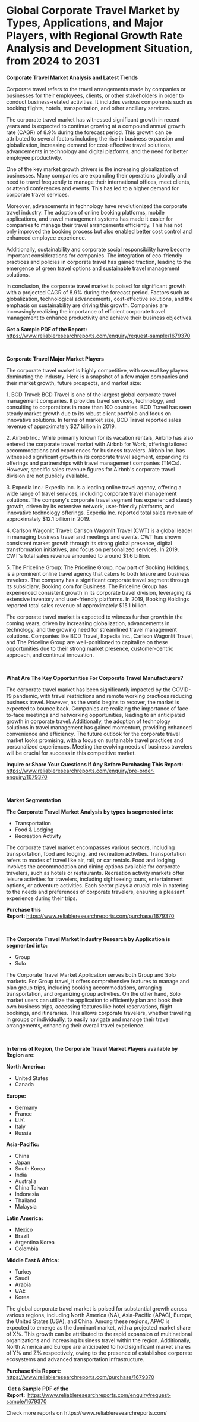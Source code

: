 <p><h1>Global Corporate Travel Market by Types, Applications, and Major Players, with Regional Growth Rate Analysis and Development Situation, from 2024 to 2031</h1></p><p><strong>Corporate Travel Market Analysis and Latest Trends</strong></p>
<p><p>Corporate travel refers to the travel arrangements made by companies or businesses for their employees, clients, or other stakeholders in order to conduct business-related activities. It includes various components such as booking flights, hotels, transportation, and other ancillary services.</p><p>The corporate travel market has witnessed significant growth in recent years and is expected to continue growing at a compound annual growth rate (CAGR) of 8.9% during the forecast period. This growth can be attributed to several factors including the rise in business expansion and globalization, increasing demand for cost-effective travel solutions, advancements in technology and digital platforms, and the need for better employee productivity.</p><p>One of the key market growth drivers is the increasing globalization of businesses. Many companies are expanding their operations globally and need to travel frequently to manage their international offices, meet clients, or attend conferences and events. This has led to a higher demand for corporate travel services.</p><p>Moreover, advancements in technology have revolutionized the corporate travel industry. The adoption of online booking platforms, mobile applications, and travel management systems has made it easier for companies to manage their travel arrangements efficiently. This has not only improved the booking process but also enabled better cost control and enhanced employee experience.</p><p>Additionally, sustainability and corporate social responsibility have become important considerations for companies. The integration of eco-friendly practices and policies in corporate travel has gained traction, leading to the emergence of green travel options and sustainable travel management solutions.</p><p>In conclusion, the corporate travel market is poised for significant growth with a projected CAGR of 8.9% during the forecast period. Factors such as globalization, technological advancements, cost-effective solutions, and the emphasis on sustainability are driving this growth. Companies are increasingly realizing the importance of efficient corporate travel management to enhance productivity and achieve their business objectives.</p></p>
<p><strong>Get a Sample PDF of the Report:&nbsp;</strong> <a href="https://www.reliableresearchreports.com/enquiry/request-sample/1679370">https://www.reliableresearchreports.com/enquiry/request-sample/1679370</a></p>
<p>&nbsp;</p>
<p><strong>Corporate Travel Major Market Players</strong></p>
<p><p>The corporate travel market is highly competitive, with several key players dominating the industry. Here is a snapshot of a few major companies and their market growth, future prospects, and market size:</p><p>1. BCD Travel: BCD Travel is one of the largest global corporate travel management companies. It provides travel services, technology, and consulting to corporations in more than 100 countries. BCD Travel has seen steady market growth due to its robust client portfolio and focus on innovative solutions. In terms of market size, BCD Travel reported sales revenue of approximately $27 billion in 2019.</p><p>2. Airbnb Inc.: While primarily known for its vacation rentals, Airbnb has also entered the corporate travel market with Airbnb for Work, offering tailored accommodations and experiences for business travelers. Airbnb Inc. has witnessed significant growth in its corporate travel segment, expanding its offerings and partnerships with travel management companies (TMCs). However, specific sales revenue figures for Airbnb's corporate travel division are not publicly available.</p><p>3. Expedia Inc.: Expedia Inc. is a leading online travel agency, offering a wide range of travel services, including corporate travel management solutions. The company's corporate travel segment has experienced steady growth, driven by its extensive network, user-friendly platforms, and innovative technology offerings. Expedia Inc. reported total sales revenue of approximately $12.1 billion in 2019.</p><p>4. Carlson Wagonlit Travel: Carlson Wagonlit Travel (CWT) is a global leader in managing business travel and meetings and events. CWT has shown consistent market growth through its strong global presence, digital transformation initiatives, and focus on personalized services. In 2019, CWT's total sales revenue amounted to around $1.6 billion.</p><p>5. The Priceline Group: The Priceline Group, now part of Booking Holdings, is a prominent online travel agency that caters to both leisure and business travelers. The company has a significant corporate travel segment through its subsidiary, Booking.com for Business. The Priceline Group has experienced consistent growth in its corporate travel division, leveraging its extensive inventory and user-friendly platforms. In 2019, Booking Holdings reported total sales revenue of approximately $15.1 billion.</p><p>The corporate travel market is expected to witness further growth in the coming years, driven by increasing globalization, advancements in technology, and the growing need for streamlined travel management solutions. Companies like BCD Travel, Expedia Inc., Carlson Wagonlit Travel, and The Priceline Group are well-positioned to capitalize on these opportunities due to their strong market presence, customer-centric approach, and continual innovation.</p></p>
<p>&nbsp;</p>
<p><strong>What Are The Key Opportunities For Corporate Travel Manufacturers?</strong></p>
<p><p>The corporate travel market has been significantly impacted by the COVID-19 pandemic, with travel restrictions and remote working practices reducing business travel. However, as the world begins to recover, the market is expected to bounce back. Companies are realizing the importance of face-to-face meetings and networking opportunities, leading to an anticipated growth in corporate travel. Additionally, the adoption of technology solutions in travel management has gained momentum, providing enhanced convenience and efficiency. The future outlook for the corporate travel market looks promising, with a focus on sustainable travel practices and personalized experiences. Meeting the evolving needs of business travelers will be crucial for success in this competitive market.</p></p>
<p><strong>Inquire or Share Your Questions If Any Before Purchasing This Report:</strong> <a href="https://www.reliableresearchreports.com/enquiry/pre-order-enquiry/1679370">https://www.reliableresearchreports.com/enquiry/pre-order-enquiry/1679370</a></p>
<p>&nbsp;</p>
<p><strong>Market Segmentation</strong></p>
<p><strong>The Corporate Travel Market Analysis by types is segmented into:</strong></p>
<p><ul><li>Transportation</li><li>Food & Lodging</li><li>Recreation Activity</li></ul></p>
<p><p>The corporate travel market encompasses various sectors, including transportation, food and lodging, and recreation activities. Transportation refers to modes of travel like air, rail, or car rentals. Food and lodging involves the accommodation and dining options available for corporate travelers, such as hotels or restaurants. Recreation activity markets offer leisure activities for travelers, including sightseeing tours, entertainment options, or adventure activities. Each sector plays a crucial role in catering to the needs and preferences of corporate travelers, ensuring a pleasant experience during their trips.</p></p>
<p><strong>Purchase this Report:&nbsp;</strong><a href="https://www.reliableresearchreports.com/purchase/1679370">https://www.reliableresearchreports.com/purchase/1679370</a></p>
<p>&nbsp;</p>
<p><strong>The Corporate Travel Market Industry Research by Application is segmented into:</strong></p>
<p><ul><li>Group</li><li>Solo</li></ul></p>
<p><p>The Corporate Travel Market Application serves both Group and Solo markets. For Group travel, it offers comprehensive features to manage and plan group trips, including booking accommodations, arranging transportation, and organizing group activities. On the other hand, Solo market users can utilize the application to efficiently plan and book their own business trips, accessing features like hotel reservations, flight bookings, and itineraries. This allows corporate travelers, whether traveling in groups or individually, to easily navigate and manage their travel arrangements, enhancing their overall travel experience.</p></p>
<p>&nbsp;</p>
<p><strong>In terms of Region, the Corporate Travel Market Players available by Region are:</strong></p>
<p>
    <p> <strong> North America: </strong>
        <ul>
            <li>United States</li>
            <li>Canada</li>
        </ul>
        </p> 
    <p> <strong> Europe: </strong>
        <ul>
            <li>Germany</li>
            <li>France</li>
            <li>U.K.</li>
            <li>Italy</li>
            <li>Russia</li>
        </ul>
        </p> 
    <p> <strong> Asia-Pacific: </strong>
        <ul>
            <li>China</li>
            <li>Japan</li>
            <li>South Korea</li>
            <li>India</li>
            <li>Australia</li>
            <li>China Taiwan</li>
            <li>Indonesia</li>
            <li>Thailand</li>
            <li>Malaysia</li>
        </ul>
        </p> 
    <p> <strong> Latin America: </strong>
        <ul>
            <li>Mexico</li>
            <li>Brazil</li>
            <li>Argentina Korea</li>
            <li>Colombia</li>
        </ul>
        </p> 
    <p> <strong> Middle East & Africa: </strong>
        <ul>
            <li>Turkey</li>
            <li>Saudi</li>
            <li>Arabia</li>
            <li>UAE</li>
            <li>Korea</li>
        </ul>
    </p>
    </p>
<p><p>The global corporate travel market is poised for substantial growth across various regions, including North America (NA), Asia-Pacific (APAC), Europe, the United States (USA), and China. Among these regions, APAC is expected to emerge as the dominant market, with a projected market share of X%. This growth can be attributed to the rapid expansion of multinational organizations and increasing business travel within the region. Additionally, North America and Europe are anticipated to hold significant market shares of Y% and Z% respectively, owing to the presence of established corporate ecosystems and advanced transportation infrastructure.</p></p>
<p><strong>Purchase this Report: </strong><a href="https://www.reliableresearchreports.com/purchase/1679370">https://www.reliableresearchreports.com/purchase/1679370</a></p>
<p>&nbsp;<strong>Get a Sample PDF of the Report:&nbsp;&nbsp;</strong><a href="https://www.reliableresearchreports.com/enquiry/request-sample/1679370">https://www.reliableresearchreports.com/enquiry/request-sample/1679370</a></p>
<p><strong></strong></p>
<p>Check more reports on https://www.reliableresearchreports.com/</p>
